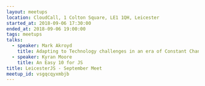 ```yaml
---
layout: meetups
location: CloudCall, 1 Colton Square, LE1 1QH, Leicester
started_at: 2018-09-06 17:30:00
ended_at: 2018-09-06 19:00:00
tags: meetups
talks:
  - speaker: Mark Akroyd
    title: Adapting to Technology challenges in an era of Constant Change
  - speaker: Kyran Moore
    title: An Easy 10 for JS
title: LeicesterJS - September Meet
meetup_id: vsgqcqyxmbjb
---
```

